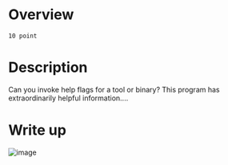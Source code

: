 # Overview #
`10 point`

# Description #
Can you invoke help flags for a tool or binary? This program has extraordinarily helpful information....

# Write up #
![image](https://github.com/Johnp73/Picoctf-writeup/assets/109839076/53509336-b990-438b-87e1-954d227df4e4)
